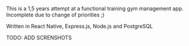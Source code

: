 This is a 1,5 years attempt at a functional training gym management app. Incomplete due to change of priorities ;)

Written in React Native, Express.js, Node.js and PostgreSQL

TODO: ADD SCRENSHOTS
